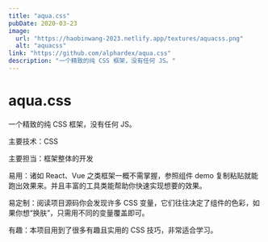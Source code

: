 ```yaml
---
title: "aqua.css"
pubDate: 2020-03-23
image:
  url: "https://haobinwang-2023.netlify.app/textures/aquacss.png"
  alt: "aquacss"
link: "https://github.com/alphardex/aqua.css"
description: "一个精致的纯 CSS 框架，没有任何 JS。"
---
```


# aqua.css

一个精致的纯 CSS 框架，没有任何 JS。

主要技术：CSS

主要担当：框架整体的开发

易用：诸如 React、Vue 之类框架一概不需掌握，参照组件 demo 复制粘贴就能跑出效果来。并且丰富的工具类能帮助你快速实现想要的效果。

易定制：阅读项目源码你会发现许多 CSS 变量，它们往往决定了组件的色彩，如果你想“换肤”，只需用不同的变量覆盖即可。

有趣：本项目用到了很多有趣且实用的 CSS 技巧，非常适合学习。

